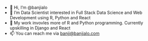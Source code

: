 - 👋 Hi, I’m @banjialo
- 👀 I’m  Data Scientist interested in Full Stack Data Science and Web Development using R, Python and React
- 🌱 My work invovles more of R and Python programming. Currently upskilling in Django and React
- 📫 You can reach me via banji@banjialo.com

<!---
banjialo/banjialo is a ✨ special ✨ repository because its `README.md` (this file) appears on your GitHub profile.
You can click the Preview link to take a look at your changes.
--->
